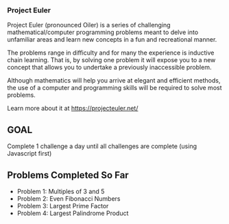 ### Project Euler 

Project Euler (pronounced Oiler) is a series of challenging mathematical/computer programming problems meant to delve into unfamiliar areas and learn new concepts in a fun and recreational manner.

The problems range in difficulty and for many the experience is inductive chain learning. That is, by solving one problem it will expose you to a new concept that allows you to undertake a previously inaccessible problem.

Although mathematics will help you arrive at elegant and efficient methods, the use of a computer and programming skills will be required to solve most problems.

Learn more about it at https://projecteuler.net/

## GOAL

Complete 1 challenge a day until all challenges are complete (using Javascript first)

## Problems Completed So Far 

* Problem 1: Multiples of 3 and 5
* Problem 2: Even Fibonacci Numbers
* Problem 3: Largest Prime Factor 
* Problem 4: Largest Palindrome Product

